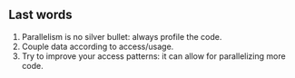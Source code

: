 
## Last words

1. Parallelism is no silver bullet: always profile the code. <!-- .element: class="fragment" -->
2. Couple data according to access/usage. <!-- .element: class="fragment" -->
3. Try to improve your access patterns: it can allow for parallelizing more code. <!-- .element: class="fragment" -->